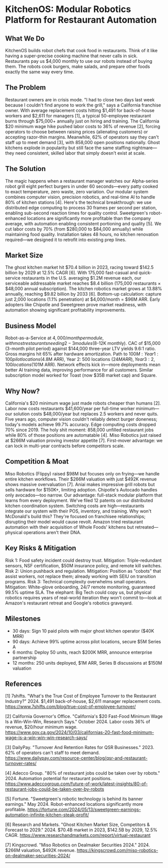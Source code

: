 # KitchenOS: Modular Robotics Platform for Restaurant Automation

## What We Do

KitchenOS builds robot chefs that cook food in restaurants. Think of it like having a super-precise cooking machine that never calls in sick. Restaurants pay us $4,000 monthly to use our robots instead of buying them. The robots cook burgers, make salads, and prepare other foods exactly the same way every time.

## The Problem

Restaurant owners are in crisis mode. "I had to close two days last week because I couldn't find anyone to work the grill," says a California franchise owner. With average replacement costs hitting $1,491 for back-of-house workers and $2,611 for managers [1], a typical 50-employee restaurant burns through $75,000+ annually just on hiring and training. The California $20 minimum wage hike pushed labor costs to 36% of revenue [2], forcing operators to choose between raising prices (alienating customers) or accepting razor-thin margins. Meanwhile, 62% of operators say they can't staff up to meet demand [3], with 858,000 open positions nationally. Ghost kitchens explode in popularity but still face the same staffing nightmare—they need consistent, skilled labor that simply doesn't exist at scale.

## The Solution

The magic happens when a restaurant manager watches our Alpha-series robot grill eight perfect burgers in under 60 seconds—every patty cooked to exact temperature, zero waste, zero variation. Our modular system combines computer vision, precision robotics, and real-time AI to handle 80% of kitchen stations [4]. Here's the technical breakthrough: we use distributed edge computing to process 30 frames per second per station, enabling sub-second reaction times for quality control. Sweetgreen's robot-enhanced locations are significantly more profitable than the company average, with automation enabling consistent portioning and quality [5]. We cut labor costs by 70% (from $280,000 to $84,000 annually) while maintaining food quality. Installation takes 48 hours, no kitchen renovation required—we designed it to retrofit into existing prep lines.

## Market Size

The ghost kitchen market hit $70.4 billion in 2023, racing toward $142.5 billion by 2029 at 12.5% CAGR [6]. With 175,000 fast-casual and quick-service restaurants in the U.S. averaging $1.2M revenue each, our serviceable addressable market reaches $8.4 billion (175,000 restaurants × $48,000 annual subscription). The kitchen robotics market grows at 13.88% annually, reaching $9.82 billion by 2033 [6]. Bottom-up calculation: capture just 2,000 locations (1.1% penetration) at $4,000/month = $96M ARR. Early adopters like Chipotle and Sweetgreen prove market readiness, with automation showing significant profitability improvements.

## Business Model

Robot-as-a-Service at $4,000/month per module, with most restaurants needing 2-3 modules ($8-12K monthly). CAC of $15,000 (3-month pilot period) against $144,000 three-year LTV yields 9.6:1 ratio. Gross margins hit 65% after hardware amortization. Path to $100M: Year 1: 100 pilot locations ($4.8M ARR), Year 2: 500 locations ($24M ARR), Year 3: 2,100 locations ($101M ARR). Network effects kick in—more deployments mean better AI training data, improving performance for all customers. Similar subscription model worked for Toast (now $35B market cap) and Square.

## Why Now?

California's $20 minimum wage just made robots cheaper than humans [2]. Labor now costs restaurants $41,600/year per full-time worker minimum—our solution costs $48,000/year but replaces 2.5 workers and never quits. Five years ago, computer vision couldn't reliably detect burger doneness; today's models achieve 99.7% accuracy. Edge computing costs dropped 70% since 2019. The holy shit moment: 858,000 unfilled restaurant jobs while 80% of those positions are automatable [4]. Miso Robotics just raised at $266M valuation proving investor appetite [7]. First-mover advantage: we can lock in multi-year contracts before competitors scale.

## Competition & Moat

Miso Robotics (Flippy) raised $98M but focuses only on frying—we handle entire kitchen workflows. Their $266M valuation with just $492K revenue shows massive overvaluation [7]. Aniai makes impressive grill robots but sells hardware for $150K+, limiting adoption. Chipotle's Autocado handles only avocados—too narrow. Our advantage: full-stack modular platform that learns from every deployment. We've filed 12 patents on our distributed kitchen coordination system. Switching costs are high—restaurants integrate our system with their POS, inventory, and training. Why won't McDonald's build this? They're focused on franchisee relationships; disrupting their model would cause revolt. Amazon tried restaurant automation with their acquisition of Whole Foods' kitchens but retreated—physical operations aren't their DNA.

## Key Risks & Mitigation

Risk 1: Food safety incident could destroy trust. Mitigation: Triple-redundant sensors, NSF certification, $50M insurance policy, and remote kill switches. Risk 2: Union pushback and regulation. Mitigation: Position as "cobots" that assist workers, not replace them; already working with SEIU on transition programs. Risk 3: Technical complexity overwhelms small operators. Mitigation: White-glove onboarding, 24/7 remote monitoring, guaranteed 99.5% uptime SLA. The elephant: Big Tech could copy us, but physical robotics requires years of real-world iteration they won't commit to—look at Amazon's restaurant retreat and Google's robotics graveyard.

## Milestones

- 30 days: Sign 10 paid pilots with major ghost kitchen operator ($40K MRR)
- 90 days: Achieve 99% uptime across pilot locations, secure $5M Series A
- 6 months: Deploy 50 units, reach $200K MRR, announce enterprise partnership
- 12 months: 250 units deployed, $1M ARR, Series B discussions at $150M valuation

## References

[1] 7shifts. "What's the True Cost of Employee Turnover to the Restaurant Industry?" 2024. $1,491 back-of-house, $2,611 manager replacement costs. <https://www.7shifts.com/blog/true-cost-of-employee-turnover/>

[2] California Governor's Office. "California's $20 Fast-Food Minimum Wage Is a Win-Win-Win, Research Says." October 2024. Labor costs 36% of revenue, $20/hour minimum wage. <https://www.gov.ca.gov/2024/10/03/californias-20-fast-food-minimum-wage-is-a-win-win-win-research-says/>

[3] DailyPay. "Turnover And Retention Rates for QSR Businesses." 2023. 62% of operators can't staff to meet demand. <https://www.dailypay.com/resource-center/blog/qsr-and-restaurant-turnover-rates/>

[4] Adecco Group. "80% of restaurant jobs could be taken over by robots." 2024. Automation potential for restaurant positions. <https://www.adeccogroup.com/future-of-work/latest-insights/80-of-restaurant-jobs-could-be-taken-over-by-robots>

[5] Fortune. "Sweetgreen's robotic technology is behind its banner earnings." May 2024. Robot-enhanced locations significantly more profitable. <https://fortune.com/2024/05/13/sweetgreen-earnings-automation-infinite-kitchen-steak-profit/>

[6] Research and Markets. "Ghost Kitchen Market Size, Competitors & Forecast to 2029." 2024. $70.4B market in 2023, $142.5B by 2029, 12.5% CAGR. <https://www.researchandmarkets.com/report/virtual-restaurant>

[7] Kingscrowd. "Miso Robotics on Dealmaker Securities 2024." 2024. $266M valuation, $492K revenue. <https://kingscrowd.com/miso-robotics-on-dealmaker-securities-2024/>

---
<!-- Analysis Metadata - Auto-generated, Do Not Edit -->
<!-- 
Idea Input: "Robotic Kitchen Systems for Fast-Casual Dining

A robotics company developing modular, AI-powered cooking systems specifically designed for fast-casual restaurants and ghost kitchens. The system would combine precision cooking robots with automated ingredient dispensing and plating, ensuring consistent quality while reducing labor costs by 60-70%. The business model would use Robot-as-a-Service (RaaS) pricing at $3-5K/month per unit, making it accessible to smaller restaurants. This addresses the severe labor shortage in food service while maintaining the authenticity and quality that customers expect from freshly prepared meals."
Idea Slug: robotic-kitchen-systems-for-fast-casual-dining-a-r
Iteration: 1
Timestamp: 2025-09-08T18:36:21.898144
Websearches Used: 6
Webfetches Used: 4
-->
